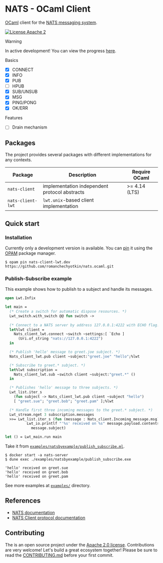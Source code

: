 # NATS - OCaml Client

[OCaml](https://ocaml.org/) client for the [NATS messaging system](https://nats.io).

[![License Apache 2][License-Image]][License-Url]

[License-Url]: https://www.apache.org/licenses/LICENSE-2.0
[License-Image]: https://img.shields.io/badge/License-Apache2-blue.svg

> [!WARNING]
> In active development! You can view the progress [here](https://github.com/users/romanchechyotkin/projects/1).
> 
> Basics
> - [x] CONNECT 
> - [x] INFO 
> - [x] PUB
> - [ ] HPUB
> - [x] SUB/UNSUB
> - [x] MSG 
> - [x] PING/PONG
> - [x] OK/ERR
>
> Features
> - [ ] Drain mechanism 

## Packages

The project provides several packages with different implementations for any contexts. 

| Package           | Description                                   | Require OCaml |
|-------------------|-----------------------------------------------|---------------|
| `nats-client`     | implementation independent protocol abstracts | >= 4.14 (LTS) |
| `nats-client-lwt` | `lwt.unix`-based client implementation        |               |

## Quick start

### Installation 

Currently only a development version is available. 
You can [pin][opam-pin] it using the [OPAM] package manager. 

```console
$ opam pin nats-client-lwt.dev https://github.com/romanchechyotkin/nats.ocaml.git
```

### Publish-Subscribe example 

This example shows how to publish to a subject and handle its messages. 

```ocaml
open Lwt.Infix

let main =
  (* Create a switch for automatic dispose resources. *)
  Lwt_switch.with_switch @@ fun switch ->
  
  (* Connect to a NATS server by address 127.0.0.1:4222 with ECHO flag. *)
  let%lwt client =
    Nats_client_lwt.connect ~switch ~settings:[ `Echo ]
      (Uri.of_string "nats://127.0.0.1:4222")
  in

  (* Publish 'hello' message to greet.joe subject. *)
  Nats_client_lwt.pub client ~subject:"greet.joe" "hello";%lwt

  (* Subscribe to greet.* subject. *)
  let%lwt subscription =
    Nats_client_lwt.sub ~switch client ~subject:"greet.*" ()
  in

  (* Publishes 'hello' message to three subjects. *)
  Lwt_list.iter_s
    (fun subject -> Nats_client_lwt.pub client ~subject "hello")
    [ "greet.sue"; "greet.bob"; "greet.pam" ];%lwt

  (* Handle first three incoming messages to the greet.* subject. *)
  Lwt_stream.nget 3 subscription.messages
  >>= Lwt_list.iter_s (fun (message : Nats_client.Incoming_message.msg) ->
          Lwt_io.printlf "'%s' received on %s" message.payload.contents
            message.subject)

let () = Lwt_main.run main
```

Take it from [`examples/natsbyexample/publish_subscribe.ml`](./examples/natsbyexample/publish_subscribe.ml).

```console
$ docker start -a nats-server
$ dune exec ./examples/natsbyexample/publish_subscribe.exe
```

```
'hello' received on greet.sue       
'hello' received on greet.bob
'hello' received on greet.pam
```

See more examples at [`examples/`](./examples/) directory.

## References

- [NATS documentation](https://docs.nats.io/)
- [NATS Client protocol documentation](https://docs.nats.io/reference/reference-protocols/nats-protocol)

## Contributing

The is an open source project under the [Apache 2.0 license](./LICENSE). 
Contributions are very welcome! Let's build a great ecosystem together! 
Please be sure to read the [CONTRIBUTING.md](./CONTRIBUTING.md) before your first commit.

[OPAM]: https://opam.ocaml.org/
[opam-pin]: https://opam.ocaml.org/doc/Usage.html#opam-pin